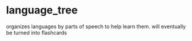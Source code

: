 # language_tree
organizes languages by parts of speech to help learn them. will eventually be turned into flashcards

